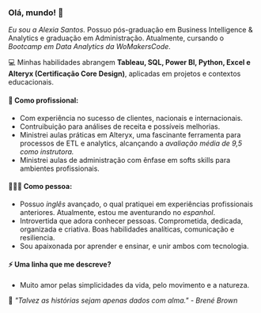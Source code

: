 ### Olá, mundo! 🔭 

_Eu sou a Alexia Santos._ Possuo pós-graduação em Business Intelligence & Analytics e graduação em Administração. Atualmente, cursando o *Bootcamp em Data Analytics da WoMakersCode*.

💻 Minhas habilidades abrangem **Tableau, SQL, Power BI, Python, Excel e Alteryx (Certificação Core Design)**, aplicadas em projetos e contextos educacionais. 

#### 🌱 Como profissional:
- Com experiência no sucesso de clientes, nacionais e internacionais. 
- Contruibuição para análises de receita e possíveis melhorias.  
- Ministrei aulas práticas em Alteryx, uma fascinante ferramenta para processos de ETL e analytics, alcançando a _avaliação média de 9,5 como instrutora._ 
- Ministrei aulas de administração com ênfase em softs skills para ambientes profissionais. 

#### 👩🏻‍🚀 Como pessoa: 
- Possuo *inglês* avançado, o qual pratiquei em experiências profissionais anteriores. Atualmente, estou me aventurando no *espanhol*.
- Introvertida que adora conhecer pessoas. Comprometida, dedicada, organizada e criativa. Boas habilidades analíticas, comunicação e resiliencia. 
- Sou apaixonada por aprender e ensinar, e unir ambos com tecnologia.

#### ⚡ Uma linha que me descreve?
- Muito amor pelas simplicidades da vida, pelo movimento e a natureza. 

🍃 _"Talvez as histórias sejam apenas dados com alma." - Brené Brown_
